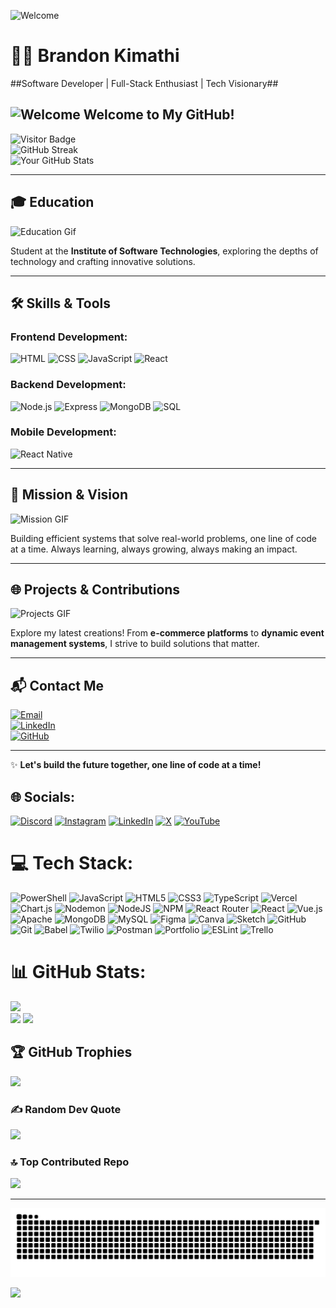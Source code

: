 ![Welcome](https://media.giphy.com/media/qgQUggAC3Pfv687qPC/giphy.gif)


# 👨‍💻 Brandon Kimathi

##Software Developer | Full-Stack Enthusiast | Tech Visionary##

## ![Welcome](https://media.giphy.com/media/hvRJCLFzcasrR4ia7z/giphy.gif) **Welcome to My GitHub!**

![Visitor Badge](https://visitor-badge.laobi.icu/badge?page_id=berry-ramon)  
![GitHub Streak](https://streak-stats.demolab.com?user=berry-ramon&theme=dark&date_format=j%20M%5B%20Y%5D)  
![Your GitHub Stats](https://github-readme-stats.vercel.app/api?username=berry-ramon&show_icons=true&theme=radical)

---

## 🎓 **Education**

![Education Gif]([https://img.icons8.com/clouds/500/education.png](https://media.giphy.com/media/OdnnoN6NzBlz6JEMKZ/giphy.gif))

Student at the **Institute of Software Technologies**, exploring the depths of technology and crafting innovative solutions.

---

## 🛠️ **Skills & Tools**

### Frontend Development:
![HTML](https://img.shields.io/badge/HTML-239120?style=for-the-badge&logo=html5&logoColor=white)
![CSS](https://img.shields.io/badge/CSS-239120?style=for-the-badge&logo=css3&logoColor=white)
![JavaScript](https://img.shields.io/badge/JavaScript-323330?style=for-the-badge&logo=javascript&logoColor=white)
![React](https://img.shields.io/badge/React-20232A?style=for-the-badge&logo=react&logoColor=61DAFB)

### Backend Development:
![Node.js](https://img.shields.io/badge/Node.js-43853D?style=for-the-badge&logo=node-dot-js&logoColor=white)
![Express](https://img.shields.io/badge/Express.js-404D59?style=for-the-badge)
![MongoDB](https://img.shields.io/badge/MongoDB-4EA94B?style=for-the-badge&logo=mongodb&logoColor=white)
![SQL](https://img.shields.io/badge/SQL-00758F?style=for-the-badge&logo=sql&logoColor=white)

### Mobile Development:
![React Native](https://img.shields.io/badge/React%20Native-20232A?style=for-the-badge&logo=react&logoColor=61DAFB)

---

## 🚀 **Mission & Vision**

![Mission GIF](https://media.giphy.com/media/l378tfUghqShu4E5a/giphy.gif)

Building efficient systems that solve real-world problems, one line of code at a time. Always learning, always growing, always making an impact.

---

## 🌐 **Projects & Contributions**

![Projects GIF](https://media.giphy.com/media/YgSChvJ4U4c7aR4gl8/giphy.gif)

Explore my latest creations! From **e-commerce platforms** to **dynamic event management systems**, I strive to build solutions that matter.

---

## 📬 **Contact Me**

[![Email](https://img.shields.io/badge/Email-D14836?style=for-the-badge&logo=gmail&logoColor=white)](mailto:Brandonkimathiofficial@gmail.com)  
[![LinkedIn](https://img.shields.io/badge/LinkedIn-0077B5?style=for-the-badge&logo=linkedin&logoColor=white)](https://www.linkedin.com/in/YOUR_LINKEDIN_ID/)  
[![GitHub](https://img.shields.io/badge/GitHub-181717?style=for-the-badge&logo=github&logoColor=white)](https://github.com/berry-ramon)

---

✨ **Let's build the future together, one line of code at a time!**

## 🌐 Socials:
[![Discord](https://img.shields.io/badge/Discord-%237289DA.svg?logo=discord&logoColor=white)](https://discord.gg/https://discord.com/invite/5zbfQxhgcr) [![Instagram](https://img.shields.io/badge/Instagram-%23E4405F.svg?logo=Instagram&logoColor=white)](https://instagram.com/tech_nomad5) [![LinkedIn](https://img.shields.io/badge/LinkedIn-%230077B5.svg?logo=linkedin&logoColor=white)](https://www.linkedin.com/in/brandon-kimathi-9542a8301?utm_source=share&utm_campaign=share_via&utm_content=profile&utm_medium=android_app) [![X](https://img.shields.io/badge/X-black.svg?logo=X&logoColor=white)](https://x.com/Tech_Nomad5) [![YouTube](https://img.shields.io/badge/YouTube-%23FF0000.svg?logo=YouTube&logoColor=white)](https://youtube.com/@berry-ramon) 

# 💻 Tech Stack:
![PowerShell](https://img.shields.io/badge/PowerShell-%235391FE.svg?style=for-the-badge&logo=powershell&logoColor=white) ![JavaScript](https://img.shields.io/badge/javascript-%23323330.svg?style=for-the-badge&logo=javascript&logoColor=%23F7DF1E) ![HTML5](https://img.shields.io/badge/html5-%23E34F26.svg?style=for-the-badge&logo=html5&logoColor=white) ![CSS3](https://img.shields.io/badge/css3-%231572B6.svg?style=for-the-badge&logo=css3&logoColor=white) ![TypeScript](https://img.shields.io/badge/typescript-%23007ACC.svg?style=for-the-badge&logo=typescript&logoColor=white) ![Vercel](https://img.shields.io/badge/vercel-%23000000.svg?style=for-the-badge&logo=vercel&logoColor=white) ![Chart.js](https://img.shields.io/badge/chart.js-F5788D.svg?style=for-the-badge&logo=chart.js&logoColor=white) ![Nodemon](https://img.shields.io/badge/NODEMON-%23323330.svg?style=for-the-badge&logo=nodemon&logoColor=%BBDEAD) ![NodeJS](https://img.shields.io/badge/node.js-6DA55F?style=for-the-badge&logo=node.js&logoColor=white) ![NPM](https://img.shields.io/badge/NPM-%23CB3837.svg?style=for-the-badge&logo=npm&logoColor=white) ![React Router](https://img.shields.io/badge/React_Router-CA4245?style=for-the-badge&logo=react-router&logoColor=white) ![React](https://img.shields.io/badge/react-%2320232a.svg?style=for-the-badge&logo=react&logoColor=%2361DAFB) ![Vue.js](https://img.shields.io/badge/vue.js-%2335495e.svg?style=for-the-badge&logo=vuedotjs&logoColor=%234FC08D) ![Apache](https://img.shields.io/badge/apache-%23D42029.svg?style=for-the-badge&logo=apache&logoColor=white) ![MongoDB](https://img.shields.io/badge/MongoDB-%234ea94b.svg?style=for-the-badge&logo=mongodb&logoColor=white) ![MySQL](https://img.shields.io/badge/mysql-4479A1.svg?style=for-the-badge&logo=mysql&logoColor=white) ![Figma](https://img.shields.io/badge/figma-%23F24E1E.svg?style=for-the-badge&logo=figma&logoColor=white) ![Canva](https://img.shields.io/badge/Canva-%2300C4CC.svg?style=for-the-badge&logo=Canva&logoColor=white) ![Sketch](https://img.shields.io/badge/Sketch-FFB387?style=for-the-badge&logo=sketch&logoColor=black) ![GitHub](https://img.shields.io/badge/github-%23121011.svg?style=for-the-badge&logo=github&logoColor=white) ![Git](https://img.shields.io/badge/git-%23F05033.svg?style=for-the-badge&logo=git&logoColor=white) ![Babel](https://img.shields.io/badge/Babel-F9DC3e?style=for-the-badge&logo=babel&logoColor=black) ![Twilio](https://img.shields.io/badge/Twilio-F22F46?style=for-the-badge&logo=Twilio&logoColor=white) ![Postman](https://img.shields.io/badge/Postman-FF6C37?style=for-the-badge&logo=postman&logoColor=white) ![Portfolio](https://img.shields.io/badge/Portfolio-%23000000.svg?style=for-the-badge&logo=firefox&logoColor=#FF7139) ![ESLint](https://img.shields.io/badge/ESLint-4B3263?style=for-the-badge&logo=eslint&logoColor=white) ![Trello](https://img.shields.io/badge/Trello-%23026AA7.svg?style=for-the-badge&logo=Trello&logoColor=white)
# 📊 GitHub Stats:
![](https://github-readme-stats.vercel.app/api?username=berry-ramon&theme=dark&hide_border=false&include_all_commits=false&count_private=false)<br/>
![](https://github-readme-stats.vercel.app/api/top-langs/?username=berry-ramon&theme=dark&hide_border=false&include_all_commits=false&count_private=false&layout=compact)
[![](https://streak-stats.demolab.com?user=berry-ramon&theme=onedark-duo)](https://git.io/streak-stats)

## 🏆 GitHub Trophies
![](https://github-profile-trophy.vercel.app/?username=berry-ramon&theme=radical&no-frame=true&no-bg=false&margin-w=4)

### ✍️ Random Dev Quote
![](https://quotes-github-readme.vercel.app/api?type=vetical&theme=light)

### 🔝 Top Contributed Repo
![](https://github-contributor-stats.vercel.app/api?username=berry-ramon&limit=5&theme=dark&combine_all_yearly_contributions=true)

---

<p align="center"></p>
<img src="./images/snake.svg">
</p>

[![](https://visitcount.itsvg.in/api?id=berry-ramon&icon=10&color=3)](https://visitcount.itsvg.in)

<!-- Proudly created with GPRM ( https://gprm.itsvg.in ) -->

